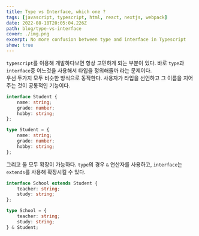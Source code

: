 ```yaml
---
title: Type vs Interface, which one ?
tags: [javascript, typescript, html, react, nextjs, webpack]
date: 2022-08-18T20:05:04.226Z
path: blog/type-vs-interface
cover: ./img.png
excerpt: No more confusion between type and interface in Typescript
show: true
---
```


`typescript`를 이용해 개발하다보면 항상 고민하게 되는 부분이 있다. 바로 `type`과 `interface`중 어느것을 사용해서 타입을 정의해줄까 라는 문제이다.  
우선 두가지 모두 비슷한 방식으로 동작한다. 사용자가 타입을 선언하고 그 이름을 지어주는 것이 공통적인 기능이다.
```typescript
interface Student {
    name: string;
    grade: number;
    hobby: string;
};

type Student = {
    name: string;
    grade: number;
    hobby: string;
};
```
그리고 둘 모두 확장이 가능하다. `type`의 경우 `&` 연산자를 사용하고, `interface`는 `extends`를 사용해 확장시킬 수 있다.
```typescript
interface School extends Student {
    teacher: string;
    study: string;
};

type School = {
    teacher: string;
    study: string;
} & Student;
```
